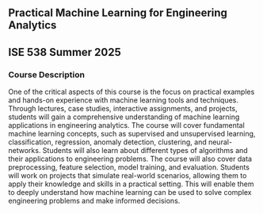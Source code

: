## Practical Machine Learning for Engineering Analytics
## ISE 538 Summer 2025

### Course Description
One of the critical aspects of this course is the focus on practical examples and hands-on experience with machine learning tools and techniques. 
Through lectures, case studies, interactive assignments, and projects, students will gain a comprehensive understanding of machine learning applications in engineering analytics. 
The course will cover fundamental machine learning concepts, such as supervised and unsupervised learning, classification, regression, anomaly detection, clustering, and neural-networks. Students will also learn about different types of algorithms and their applications to engineering problems. The course will also cover data preprocessing, feature selection, model training, and evaluation. Students will work on projects that simulate real-world scenarios, allowing them to apply their knowledge and skills in a practical setting. This will enable them to deeply understand how machine learning can be used to solve complex engineering problems and make informed decisions.
